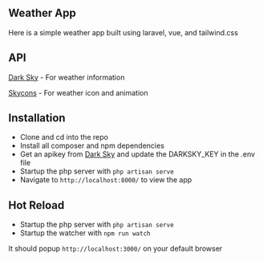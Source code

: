 ## Weather App

Here is a simple weather app built using laravel, vue, and tailwind.css



## API

[Dark Sky](https://darksky.net/dev) - For weather information

[Skycons](https://darkskyapp.github.io/skycons/) - For weather icon and animation

## Installation

- Clone and cd into the repo
- Install all composer and npm dependencies
- Get an apikey from [Dark Sky](https://darksky.net/dev) and update the DARKSKY_KEY in the .env file 
- Startup the php server with `php artisan serve`
- Navigate to `http://localhost:8000/` to view the app

## Hot Reload
- Startup the php server with `php artisan serve`
- Startup the watcher with `npm run watch`

It should popup `http://localhost:3000/` on your default browser


